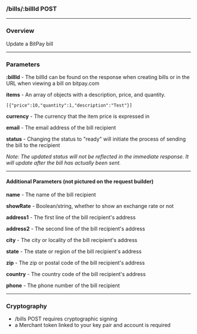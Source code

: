 ### /bills/:billId POST

***

### Overview

Update a BitPay bill

***

### Parameters

**:billId** - The billId can be found on the response when creating bills or in the URL when viewing a bill on bitpay.com

**items** - An array of objects with a description, price, and quantity.

```
[{"price":10,"quantity":1,"description":"Test"}]
```

**currency** - The currency that the item price is expressed in

**email** - The email address of the bill recipient

**status** - Changing the status to "ready" will initiate the process of sending the bill to the recipient


*Note: The updated status will not be reflected in the immediate response.  It will update after the bill has actually been sent.*


***

#### Additional Parameters (not pictured on the request builder)

**name** - The name of the bill recipient

**showRate** - Boolean/string, whether to show an exchange rate or not

**address1** - The first line of the bill recipient's address

**address2** - The second line of the bill recipient's address

**city** - The city or locality of the bill recipient's address

**state** - The state or region of the bill recipient's address

**zip** - The zip or postal code of the bill recipient's address

**country** - The country code of the bill recipient's address

**phone** - The phone number of the bill recipient

***

### Cryptography

* /bills POST requires cryptographic signing
* a Merchant token linked to your key pair and account is required
